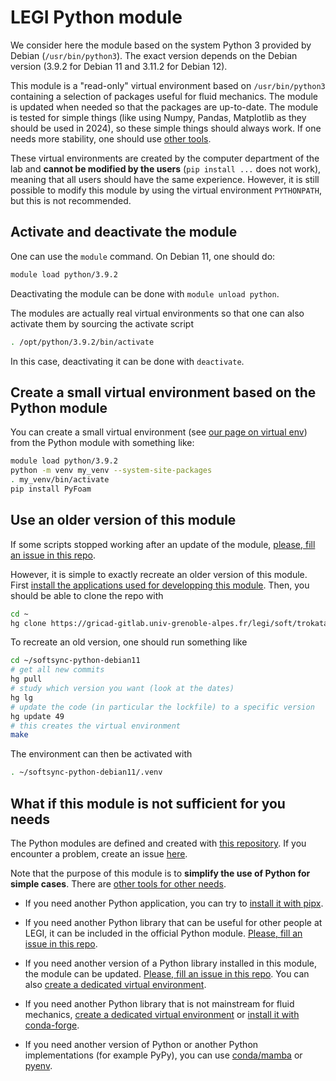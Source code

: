 # LEGI Python module

We consider here the module based on the system Python 3 provided by Debian
(`/usr/bin/python3`). The exact version depends on the Debian version (3.9.2 for Debian
11 and 3.11.2 for Debian 12).

This module is a "read-only" virtual environment based on `/usr/bin/python3` containing a
selection of packages useful for fluid mechanics. The module is updated when needed so
that the packages are up-to-date. The module is tested for simple things (like using
Numpy, Pandas, Matplotlib as they should be used in 2024), so these simple things should
always work. If one needs more stability, one should use [other tools](./index.md).

These virtual environments are created by the computer department of the lab and **cannot
be modified by the users** (`pip install ...` does not work), meaning that all users
should have the same experience. However, it is still possible to modify this module by
using the virtual environment `PYTHONPATH`, but this is not recommended.

## Activate and deactivate the module

One can use the `module` command. On Debian 11, one should do:

```sh
module load python/3.9.2
```

Deactivating the module can be done with `module unload python`.

The modules are actually real virtual environments so that one can also activate them by
sourcing the activate script

```sh
. /opt/python/3.9.2/bin/activate
```

In this case, deactivating it can be done with `deactivate`.

## Create a small virtual environment based on the Python module

You can create a small virtual environment (see [our page on virtual env](./venv.md))
from the Python module with something like:

```sh
module load python/3.9.2
python -m venv my_venv --system-site-packages
. my_venv/bin/activate
pip install PyFoam
```

## Use an older version of this module

If some scripts stopped working after an update of the module,
[please, fill an issue in this repo](https://gricad-gitlab.univ-grenoble-alpes.fr/legi/soft/trokata/softsync-python-debian11/-/issues).

However, it is simple to exactly recreate an older version of this module. First
[install the applications used for developping this module](../setup/setup-apps.md).
Then, you should be able to clone the repo with

```sh
cd ~
hg clone https://gricad-gitlab.univ-grenoble-alpes.fr/legi/soft/trokata/softsync-python-debian11
```

To recreate an old version, one should run something like

```sh
cd ~/softsync-python-debian11
# get all new commits
hg pull
# study which version you want (look at the dates)
hg lg
# update the code (in particular the lockfile) to a specific version
hg update 49
# this creates the virtual environment
make
```

The environment can then be activated with

```sh
. ~/softsync-python-debian11/.venv
```

## What if this module is not sufficient for you needs

The Python modules are defined and created with
[this repository](https://gricad-gitlab.univ-grenoble-alpes.fr/legi/soft/trokata/softsync-python-debian11).
If you encounter a problem, create an issue
[here](https://gricad-gitlab.univ-grenoble-alpes.fr/legi/soft/trokata/softsync-python-debian11/-/issues).

Note that the purpose of this module is to **simplify the use of Python for simple
cases**. There are [other tools for other needs](./index.md).

- If you need another Python application, you can try to
  [install it with pipx](../setup/setup-apps.md).

- If you need another Python library that can be useful for other people at LEGI, it can
  be included in the official Python module.
  [Please, fill an issue in this repo](https://gricad-gitlab.univ-grenoble-alpes.fr/legi/soft/trokata/softsync-python-debian11/-/issues).

- If you need another version of a Python library installed in this module, the module
  can be updated.
  [Please, fill an issue in this repo](https://gricad-gitlab.univ-grenoble-alpes.fr/legi/soft/trokata/softsync-python-debian11/-/issues).
  You can also [create a dedicated virtual environment](./venv.md).

- If you need another Python library that is not mainstream for fluid mechanics,
  [create a dedicated virtual environment](./venv.md) or
  [install it with conda-forge](./conda-forge.md).

- If you need another version of Python or another Python implementations (for example
  PyPy), you can use [conda/mamba](./conda-forge.md) or
  [pyenv](https://github.com/pyenv/pyenv).
